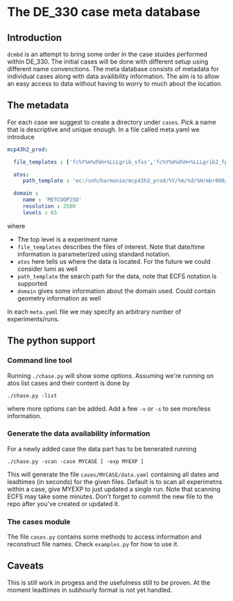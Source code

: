 # The DE_330 case meta database 

## Introduction

`dcmbd` is an attempt to bring some order in the case stuides performed within DE_330. The initial cases will be done with different setup using different name convenctions. The meta database consists of metadata for individual cases along with data availibility information. The aim is to allow an easy access to data without having to worry to much about the location. 

## The metadata

For each case we suggest to create a directory under `cases`. Pick a name that is descriptive and unique enough. In a file called meta.yaml we introduce

``` yaml
mcp43h2_prod: 

  file_templates : ['fc%Y%m%d%H+%LLLgrib_sfxs','fc%Y%m%d%H+%LLLgrib2_fp']

  atos:
     path_template : 'ec:/snh/harmonie/mcp43h2_prod/%Y/%m/%d/%H/mbr000/'

  domain : 
     name : 'METCOOP25D'
     resolution : 2500
     levels : 65
```

where 
 * The top level is a experiment name 
 * `file_templates` describes the files of interest. Note that date/time information is parameterized using standard notation.
 * `atos` here tells us where the data is located. For the future we could consider lumi as well
 * `path_template` the search path for the data, note that ECFS notation is supported
 * `domain` gives some information about the domain used. Could contain geometry information as well

In each `meta.yaml` file we may specify an arbitrary number of experiments/runs.

## The python support

### Command line tool

Running `./chase.py` will show some options. Assuming we're running on atos list cases and their content is done by 
```
./chase.py -list 
```
where more options can be added. Add a few `-v` or `-s` to see more/less information.

### Generate the data availability information

For a newly added case the data part has to be benerated running
```
./chase.py -scan -case MYCASE [ -exp MYEXP ]
```
This will generate the file `cases/MYCASE/data.yaml` containing all dates and leadtimes (in seconds) for the given files. Default is to scan all experimetns within a case, give MYEXP to just updated a single run. Note that scanning ECFS may take some minutes. Don't forget to commit the new file to the repo after you've created or updated it.

### The cases module

The file `cases.py` contains some methods to access information and reconstruct file names. Check `examples.py` for how to use it.

## Caveats

This is still work in progess and the usefulness still to be proven. At the moment leadtimes in subhourly format is not yet handled.

